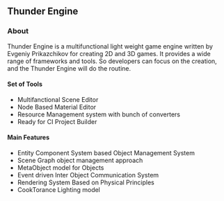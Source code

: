 ## Thunder Engine
### About
Thunder Engine is a multifunctional light weight game engine written by Evgeniy Prikazchikov for creating 2D and 3D games. It provides a wide range of frameworks and tools. So developers can focus on the creation, and the Thunder Engine will do the routine.
#### Set of Tools
- Multifanctional Scene Editor
- Node Based Material Editor
- Resource Management system with bunch of converters
- Ready for CI Project Builder
#### Main Features
- Entity Component System based Object Management System
- Scene Graph object management approach
- MetaObject model for Objects
- Event driven Inter Object Communication System
- Rendering System Based on Physical Principles
- CookTorance Lighting model
